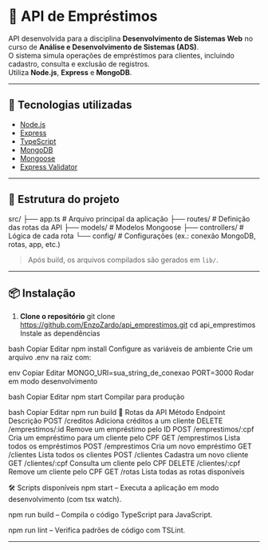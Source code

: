 # 📌 API de Empréstimos

API desenvolvida para a disciplina **Desenvolvimento de Sistemas Web** no curso de **Análise e Desenvolvimento de Sistemas (ADS)**.  
O sistema simula operações de empréstimos para clientes, incluindo cadastro, consulta e exclusão de registros.  
Utiliza **Node.js**, **Express** e **MongoDB**.

---

## 🚀 Tecnologias utilizadas

- [Node.js](https://nodejs.org/)
- [Express](https://expressjs.com/)
- [TypeScript](https://www.typescriptlang.org/)
- [MongoDB](https://www.mongodb.com/)
- [Mongoose](https://mongoosejs.com/)
- [Express Validator](https://express-validator.github.io/docs/)

---

## 📂 Estrutura do projeto

src/
├── app.ts # Arquivo principal da aplicação
├── routes/ # Definição das rotas da API
├── models/ # Modelos Mongoose
├── controllers/ # Lógica de cada rota
└── config/ # Configurações (ex.: conexão MongoDB, rotas, app, etc.)

> Após build, os arquivos compilados são gerados em `lib/`.

---

## 📦 Instalação

1. **Clone o repositório**
   git clone https://github.com/EnzoZardo/api_emprestimos.git
   cd api_emprestimos
Instale as dependências

bash
Copiar
Editar
npm install
Configure as variáveis de ambiente
Crie um arquivo .env na raiz com:

env
Copiar
Editar
MONGO_URI=sua_string_de_conexao
PORT=3000
Rodar em modo desenvolvimento

bash
Copiar
Editar
npm start
Compilar para produção

bash
Copiar
Editar
npm run build
🔌 Rotas da API
Método	Endpoint	Descrição
POST	/creditos	Adiciona créditos a um cliente
DELETE	/emprestimos/:id	Remove um empréstimo pelo ID
POST	/emprestimos/:cpf	Cria um empréstimo para um cliente pelo CPF
GET	/emprestimos	Lista todos os empréstimos
POST	/emprestimos	Cria um novo empréstimo
GET	/clientes	Lista todos os clientes
POST	/clientes	Cadastra um novo cliente
GET	/clientes/:cpf	Consulta um cliente pelo CPF
DELETE	/clientes/:cpf	Remove um cliente pelo CPF
GET	/rotas	Lista todas as rotas disponíveis

🛠 Scripts disponíveis
npm start – Executa a aplicação em modo desenvolvimento (com tsx watch).

npm run build – Compila o código TypeScript para JavaScript.

npm run lint – Verifica padrões de código com TSLint.

---
